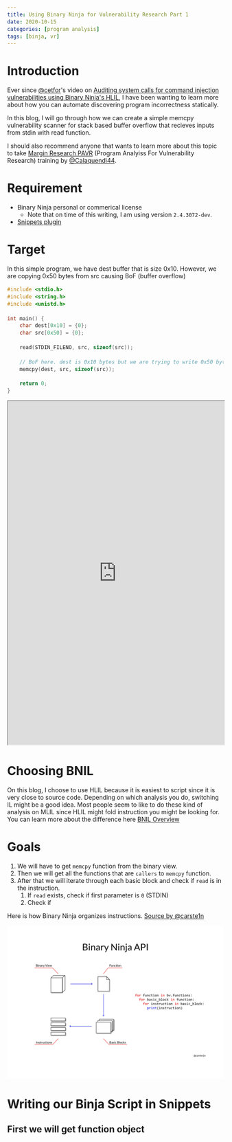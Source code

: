 ```yaml
---
title: Using Binary Ninja for Vulnerability Research Part 1
date: 2020-10-15
categories: [program analysis]
tags: [binja, vr]
---
```


# Introduction

Ever since [@cetfor](https://twitter.com/cetfor)'s video on [Auditing system calls for command injection vulnerabilities using Binary Ninja's HLIL](https://www.youtube.com/watch?v=F3uh8DuS0tE&t=447s&ab_channel=HackOvert), I have been wanting to learn more about how you can automate discovering program incorrectness statically.

In this blog, I will go through how we can create a simple memcpy vulnerability scanner for stack based buffer overflow that recieves inputs from stdin with read function.

I should also recommend anyone that wants to learn more about this topic to take [Margin Research PAVR](https://margin.re/trainings/article.aspx?id=6) (Program Analyiss For Vulnerability Research) training by [@Calaquendi44](https://twitter.com/Calaquendi44).

# Requirement

* Binary Ninja personal or commerical license
    * Note that on time of this writing, I am using version `2.4.3072-dev`.
* [Snippets plugin](https://github.com/Vector35/snippets)

# Target

In this simple program, we have dest buffer that is size 0x10. However, we are copying 0x50 bytes from src causing BoF (buffer overflow)

```c
#include <stdio.h>
#include <string.h>
#include <unistd.h>

int main() {
    char dest[0x10] = {0};
    char src[0x50] = {0};

    read(STDIN_FILENO, src, sizeof(src));

    // BoF here. dest is 0x10 bytes but we are trying to write 0x50 bytes.
    memcpy(dest, src, sizeof(src));

    return 0;
}
```
<iframe width="100%" height="800" class="BinjaCloudEmbed" src="https://cloud.binary.ninja/embed/5993099c-ddd9-46cd-b8fc-5f0dfea2aa2b"></iframe>

# Choosing BNIL

On this blog, I choose to use HLIL because it is easiest to script since it is very close to source code. Depending on which analysis you do, switching IL might be a good idea. Most people seem to like to do these kind of analysis on MLIL since HLIL might fold instruction you might be looking for. You can learn more about the difference here [BNIL Overview](https://docs.binary.ninja/dev/bnil-overview.html)

# Goals

1. We will have to get `memcpy` function from the binary view.
2. Then we will get all the functions that are `callers` to `memcpy` function.
3. After that we will iterate through each basic block and check if `read` is in the instruction.
   1. If `read` exists, check if first parameter is `0` (STDIN)
   2. Check if 

Here is how Binary Ninja organizes instructions. [Source by @carste1n](https://twitter.com/carste1n/status/993096105834549248/photo/1)

![](/assets/img/2021-10-15-21-14-11.png)

# Writing our Binja Script in Snippets

## First we will get function object 

```python

```